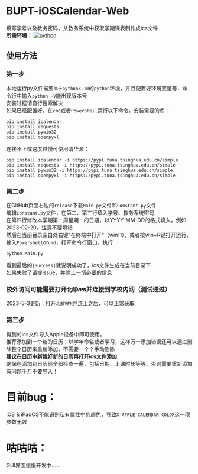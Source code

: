 # BUPT-iOSCalendar-Web   
填写学号以及教务密码，从教务系统中获取学期课表制作成ics文件   
**所需环境：**
[![python](https://img.shields.io/badge/Python-%3E%3D3.10-%2373C549)](https://img.shields.io/badge/Python-%3E%3D3.10-%2373C549)



## 使用方法   
### 第一步   
本地运行py文件需要`高于python3.10`的`python`环境，并且配置好环境变量等，命令行中输入`python -V`能出现版本号   
安装过程请自行搜索解决   
如果已经配置好，在`cmd`或者`PowerShell`运行以下命令，安装需要的库：   
```python3
pip install icalendar
pip install requests
pip install pywin32
pip install openpyxl
```   
连接不上或速度过慢可使用清华源：   
```python3
pip install icalendar -i https://pypi.tuna.tsinghua.edu.cn/simple
pip install requests -i https://pypi.tuna.tsinghua.edu.cn/simple
pip install pywin32 -i https://pypi.tuna.tsinghua.edu.cn/simple
pip install openpyxl -i https://pypi.tuna.tsinghua.edu.cn/simple
```   

### 第二步
在GitHub页面右边的`release`下载`Main.py`文件和`Constant.py`文件   
编辑`Constant.py`文件，在第二、第三行填入学号、教务系统密码   
在第四行修改本学期第一周星期一的日期，以YYYY-MM-DD的格式填入，例如2023-02-20，注意不要填错   
然后在当前目录空白处右键"在终端中打开"（win11），或者按win+R键打开运行，输入`Powershell`or`cmd`，打开命令行窗口，执行   
```python3
python Main.py
```   
看到最后的`[Success]`就说明成功了，ics文件生成在当前目录下    
如果失败了请提issue，并附上一切必要的信息   
### 校外访问可能需要打开`北邮VPN`并连接到学校内网（测试通过）   
2023-5-3更新：打开`北邮VPN`并连上之后，可以正常获取   

### 第三步
得到的ics文件导入Apple设备中即可使用。  
推荐添加到一个新的日历：以学年命名或者学习，这样万一添加错误还可以通过删除整个日历来重新添加，不需要一个个手动删除   
**建议在日历中新建好新的日历再打开ics文件添加**   
确保在添加到日历前全部检查一遍，包括日期、上课时长等等，否则需要重新添加   
有问题千万不要导入！

# 目前bug：  
iOS & iPadOS不能识别私有属性中的颜色，导致`X-APPLE-CALENDAR-COLOR`这一项参数无效   

# 咕咕咕：   
GUI界面缓慢开发中……   
